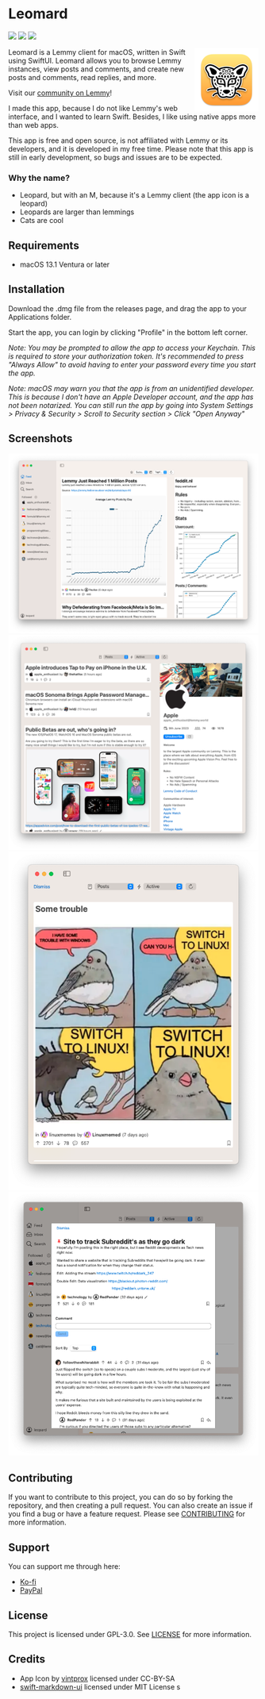#  Leomard

[![](https://img.shields.io/github/downloads/Athlon007/Leomard/total?style=for-the-badge)](https://github.com/Athlon007/Leomard/releases)
[![](https://img.shields.io/github/v/release/Athlon007/Leomard?include_prereleases&label=Latest&style=for-the-badge)](https://github.com/Athlon007/Leomard/releases)
[![](https://img.shields.io/github/license/Athlon007/Leomard?style=for-the-badge)](LICENSE.md)


<img align="right" src="Assets/Icon/mac.iconset/icon_512x512.png" alt="icon" width="128" />

Leomard is a Lemmy client for macOS, written in Swift using SwiftUI. Leomard allows you to browse Lemmy instances, view posts and comments, and create new posts and comments, read replies, and more.

Visit our [community on Lemmy](https://lemm.ee/c/leomard)!

I made this app, because I do not like Lemmy's web interface, and I wanted to learn Swift. Besides, I like using native apps more than web apps.

This app is free and open source, is not affiliated with Lemmy or its developers, and it is developed in my free time. Please note that this app is still in early development, so bugs and issues are to be expected.

### Why the name?

- Leopard, but with an M, because it's a Lemmy client (the app icon is a leopard)
- Leopards are larger than lemmings
- Cats are cool

## Requirements

- macOS 13.1 Ventura or later

## Installation

Download the .dmg file from the releases page, and drag the app to your Applications folder.

Start the app, you can login by clicking "Profile" in the bottom left corner.

*Note: You may be prompted to allow the app to access your Keychain. This is required to store your authorization token. It's recommended to press "Always Allow" to avoid having to enter your password every time you start the app.*

*Note: macOS may warn you that the app is from an unidentified developer. This is because I don't have an Apple Developer account, and the app has not been notarized. You can still run the app by going into System Settings > Privacy & Security > Scroll to Security section > Click "Open Anyway"*

## Screenshots

![Screenshot 1](Assets/Screenshots/1.png)
![Screenshot 2](Assets/Screenshots/2.png)
![Screenshot 3](Assets/Screenshots/3.png)
![Screenshot 4](Assets/Screenshots/4.png)

## Contributing

If you want to contribute to this project, you can do so by forking the repository, and then creating a pull request. You can also create an issue if you find a bug or have a feature request. Please see [CONTRIBUTING](CONTRIBUTING.md) for more information.

## Support

You can support me through here:

- [Ko-fi](https://ko-fi.com/athlon)
- [PayPal](https://www.paypal.com/donate/?hosted_button_id=8VASR9RLLS76Y)

## License

This project is licensed under GPL-3.0. See [LICENSE](LICENSE.md) for more information.

## Credits

- App Icon by [vintprox](https://github.com/vintprox) licensed under CC-BY-SA
- [swift-markdown-ui](https://github.com/gonzalezreal/swift-markdown-ui) licensed under MIT License
s